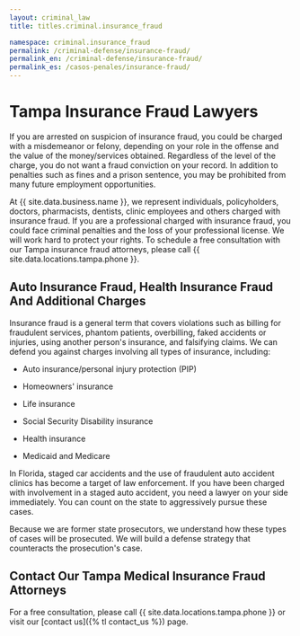 ```yaml
---
layout: criminal_law
title: titles.criminal.insurance_fraud

namespace: criminal.insurance_fraud
permalink: /criminal-defense/insurance-fraud/
permalink_en: /criminal-defense/insurance-fraud/
permalink_es: /casos-penales/insurance-fraud/
---
```


# Tampa Insurance Fraud Lawyers

If you are arrested on suspicion of insurance fraud, you could be charged with a misdemeanor or felony, depending on your role in the offense and the value of the money/services obtained. Regardless of the level of the charge, you do not want a fraud conviction on your record. In addition to penalties such as fines and a prison sentence, you may be prohibited from many future employment opportunities.

At {{ site.data.business.name }}, we represent individuals, policyholders, doctors, pharmacists, dentists, clinic employees and others charged with insurance fraud. If you are a professional charged with insurance fraud, you could face criminal penalties and the loss of your professional license. We will work hard to protect your rights. To schedule a free consultation with our Tampa insurance fraud attorneys, please call {{ site.data.locations.tampa.phone }}.

## Auto Insurance Fraud, Health Insurance Fraud And Additional Charges

Insurance fraud is a general term that covers violations such as billing for fraudulent services, phantom patients, overbilling, faked accidents or injuries, using another person's insurance, and falsifying claims. We can defend you against charges involving all types of insurance, including:

* Auto insurance/personal injury protection (PIP)

* Homeowners' insurance

* Life insurance

* Social Security Disability insurance

* Health insurance

* Medicaid and Medicare

In Florida, staged car accidents and the use of fraudulent auto accident clinics has become a target of law enforcement. If you have been charged with involvement in a staged auto accident, you need a lawyer on your side immediately. You can count on the state to aggressively pursue these cases.

Because we are former state prosecutors, we understand how these types of cases will be prosecuted. We will build a defense strategy that counteracts the prosecution's case.

## Contact Our Tampa Medical Insurance Fraud Attorneys

For a free consultation, please call {{ site.data.locations.tampa.phone }} or visit our [contact us]({% tl contact_us %}) page.
